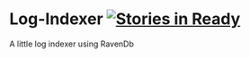 Log-Indexer [![Stories in Ready](https://badge.waffle.io/JuanjoFuchs/Log-Indexer.png?label=ready)](http://waffle.io/JuanjoFuchs/Log-Indexer) 
===========

A little log indexer using RavenDb
